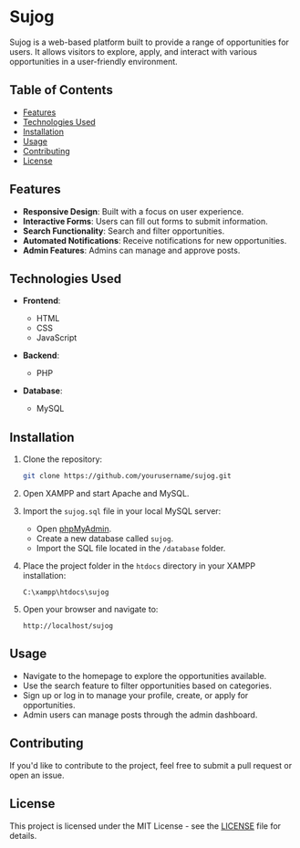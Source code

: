 # Sujog

Sujog is a web-based platform built to provide a range of opportunities for users. It allows visitors to explore, apply, and interact with various opportunities in a user-friendly environment.

## Table of Contents
- [Features](#features)
- [Technologies Used](#technologies-used)
- [Installation](#installation)
- [Usage](#usage)
- [Contributing](#contributing)
- [License](#license)

## Features

- **Responsive Design**: Built with a focus on user experience.
- **Interactive Forms**: Users can fill out forms to submit information.
- **Search Functionality**: Search and filter opportunities.
- **Automated Notifications**: Receive notifications for new opportunities.
- **Admin Features**: Admins can manage and approve posts.
  
## Technologies Used

- **Frontend**: 
  - HTML
  - CSS
  - JavaScript

- **Backend**: 
  - PHP
  
- **Database**:
  - MySQL

## Installation

1. Clone the repository:
    ```bash
    git clone https://github.com/yourusername/sujog.git
    ```

2. Open XAMPP and start Apache and MySQL.

3. Import the `sujog.sql` file in your local MySQL server:
   - Open [phpMyAdmin](http://localhost/phpmyadmin/).
   - Create a new database called `sujog`.
   - Import the SQL file located in the `/database` folder.

4. Place the project folder in the `htdocs` directory in your XAMPP installation:
    ```
    C:\xampp\htdocs\sujog
    ```

5. Open your browser and navigate to:
    ```
    http://localhost/sujog
    ```

## Usage

- Navigate to the homepage to explore the opportunities available.
- Use the search feature to filter opportunities based on categories.
- Sign up or log in to manage your profile, create, or apply for opportunities.
- Admin users can manage posts through the admin dashboard.

## Contributing

If you'd like to contribute to the project, feel free to submit a pull request or open an issue.

## License

This project is licensed under the MIT License - see the [LICENSE](LICENSE) file for details.

 
 
